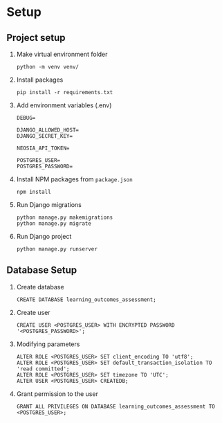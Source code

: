 # Setup

## Project setup
1. Make virtual environment folder

    `python -m venv venv/`

1. Install packages

    `pip install -r requirements.txt`

1. Add environment variables (.env)

    ```
    DEBUG=

    DJANGO_ALLOWED_HOST=
    DJANGO_SECRET_KEY=

    NEOSIA_API_TOKEN=

    POSTGRES_USER=
    POSTGRES_PASSWORD=
    ```

1. Install NPM packages from `package.json`

    `npm install`

1. Run Django migrations

    ```
    python manage.py makemigrations
    python manage.py migrate
    ```

1. Run Django project

    `python manage.py runserver`


## Database Setup
1. Create database

    `CREATE DATABASE learning_outcomes_assessment;`

1. Create user

    `CREATE USER <POSTGRES_USER> WITH ENCRYPTED PASSWORD '<POSTGRES_PASSWORD>';`

1. Modifying parameters

    ```
    ALTER ROLE <POSTGRES_USER> SET client_encoding TO 'utf8';
    ALTER ROLE <POSTGRES_USER> SET default_transaction_isolation TO 'read committed';
    ALTER ROLE <POSTGRES_USER> SET timezone TO 'UTC';
    ALTER USER <POSTGRES_USER> CREATEDB;
    ```

1. Grant permission to the user

    `GRANT ALL PRIVILEGES ON DATABASE learning_outcomes_assessment TO <POSTGRES_USER>;`
